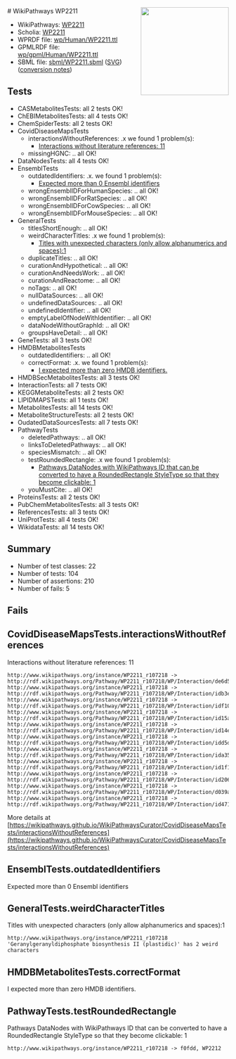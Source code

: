 <img style="float: right; width: 200px" src="../logo.png" />
# WikiPathways WP2211

* WikiPathways: [WP2211](https://identifiers.org/wikipathways:WP2211)
* Scholia: [WP2211](https://scholia.toolforge.org/wikipathways/WP2211)
* WPRDF file: [wp/Human/WP2211.ttl](../wp/Human/WP2211.ttl)
* GPMLRDF file: [wp/gpml/Human/WP2211.ttl](../wp/gpml/Human/WP2211.ttl)
* SBML file: [sbml/WP2211.sbml](../sbml/WP2211.sbml) ([SVG](../sbml/WP2211.svg)) ([conversion notes](../sbml/WP2211.txt))

## Tests
* CASMetabolitesTests: all 2 tests OK!
* ChEBIMetabolitesTests: all 4 tests OK!
* ChemSpiderTests: all 2 tests OK!
* CovidDiseaseMapsTests
    * interactionsWithoutReferences: .x we found 1 problem(s):
        * [Interactions without literature references: 11](#9701cce2)
    * missingHGNC: .. all OK!
* DataNodesTests: all 4 tests OK!
* EnsemblTests
    * outdatedIdentifiers: .x. we found 1 problem(s):
        * [Expected more than 0 Ensembl identifiers](#f44398b7)
    * wrongEnsemblIDForHumanSpecies: .. all OK!
    * wrongEnsemblIDForRatSpecies: .. all OK!
    * wrongEnsemblIDForCowSpecies: .. all OK!
    * wrongEnsemblIDForMouseSpecies: .. all OK!
* GeneralTests
    * titlesShortEnough: .. all OK!
    * weirdCharacterTitles: .x we found 1 problem(s):
        * [Titles with unexpected characters (only allow alphanumerics and spaces):1](#fda87b3f)
    * duplicateTitles: .. all OK!
    * curationAndHypothetical: .. all OK!
    * curationAndNeedsWork: .. all OK!
    * curationAndReactome: .. all OK!
    * noTags: .. all OK!
    * nullDataSources: .. all OK!
    * undefinedDataSources: .. all OK!
    * undefinedIdentifier: .. all OK!
    * emptyLabelOfNodeWithIdentifier: .. all OK!
    * dataNodeWithoutGraphId: .. all OK!
    * groupsHaveDetail: .. all OK!
* GeneTests: all 3 tests OK!
* HMDBMetabolitesTests
    * outdatedIdentifiers: .. all OK!
    * correctFormat: .x. we found 1 problem(s):
        * [I expected more than zero HMDB identifiers.](#ad154c1e)
* HMDBSecMetabolitesTests: all 3 tests OK!
* InteractionTests: all 7 tests OK!
* KEGGMetaboliteTests: all 2 tests OK!
* LIPIDMAPSTests: all 1 tests OK!
* MetabolitesTests: all 14 tests OK!
* MetaboliteStructureTests: all 2 tests OK!
* OudatedDataSourcesTests: all 7 tests OK!
* PathwayTests
    * deletedPathways: .. all OK!
    * linksToDeletedPathways: .. all OK!
    * speciesMismatch: .. all OK!
    * testRoundedRectangle: .x we found 1 problem(s):
        * [Pathways DataNodes with WikiPathways ID that can be converted to have a RoundedRectangle StyleType so that they become clickable: 1](#9fbad3cb)
    * youMustCite: .. all OK!
* ProteinsTests: all 2 tests OK!
* PubChemMetabolitesTests: all 3 tests OK!
* ReferencesTests: all 3 tests OK!
* UniProtTests: all 4 tests OK!
* WikidataTests: all 14 tests OK!


## Summary

* Number of test classes: 22
* Number of tests: 104
* Number of assertions: 210
* Number of fails: 5

## Fails

<a name="9701cce2" />

## CovidDiseaseMapsTests.interactionsWithoutReferences

Interactions without literature references: 11
```
http://www.wikipathways.org/instance/WP2211_r107218 -> http://rdf.wikipathways.org/Pathway/WP2211_r107218/WP/Interaction/de6d5
http://www.wikipathways.org/instance/WP2211_r107218 -> http://rdf.wikipathways.org/Pathway/WP2211_r107218/WP/Interaction/idb3e022e0
http://www.wikipathways.org/instance/WP2211_r107218 -> http://rdf.wikipathways.org/Pathway/WP2211_r107218/WP/Interaction/idf1083275
http://www.wikipathways.org/instance/WP2211_r107218 -> http://rdf.wikipathways.org/Pathway/WP2211_r107218/WP/Interaction/id15a83c9f
http://www.wikipathways.org/instance/WP2211_r107218 -> http://rdf.wikipathways.org/Pathway/WP2211_r107218/WP/Interaction/id14ee7ceb
http://www.wikipathways.org/instance/WP2211_r107218 -> http://rdf.wikipathways.org/Pathway/WP2211_r107218/WP/Interaction/idd5d26da
http://www.wikipathways.org/instance/WP2211_r107218 -> http://rdf.wikipathways.org/Pathway/WP2211_r107218/WP/Interaction/ida3507e27
http://www.wikipathways.org/instance/WP2211_r107218 -> http://rdf.wikipathways.org/Pathway/WP2211_r107218/WP/Interaction/id1f159e35
http://www.wikipathways.org/instance/WP2211_r107218 -> http://rdf.wikipathways.org/Pathway/WP2211_r107218/WP/Interaction/id206ac4ab
http://www.wikipathways.org/instance/WP2211_r107218 -> http://rdf.wikipathways.org/Pathway/WP2211_r107218/WP/Interaction/d039a
http://www.wikipathways.org/instance/WP2211_r107218 -> http://rdf.wikipathways.org/Pathway/WP2211_r107218/WP/Interaction/id471f45d8
```

More details at [https://wikipathways.github.io/WikiPathwaysCurator/CovidDiseaseMapsTests/interactionsWithoutReferences](https://wikipathways.github.io/WikiPathwaysCurator/CovidDiseaseMapsTests/interactionsWithoutReferences)

<a name="f44398b7" />

## EnsemblTests.outdatedIdentifiers

Expected more than 0 Ensembl identifiers
<a name="fda87b3f" />

## GeneralTests.weirdCharacterTitles

Titles with unexpected characters (only allow alphanumerics and spaces):1
```
http://www.wikipathways.org/instance/WP2211_r107218 'Geranylgeranyldiphosphate biosynthesis II (plastidic)' has 2 weird characters
```

<a name="ad154c1e" />

## HMDBMetabolitesTests.correctFormat

I expected more than zero HMDB identifiers.
<a name="9fbad3cb" />

## PathwayTests.testRoundedRectangle

Pathways DataNodes with WikiPathways ID that can be converted to have a RoundedRectangle StyleType so that they become clickable: 1
```
http://www.wikipathways.org/instance/WP2211_r107218 -> f0fdd, WP2212
 ```

